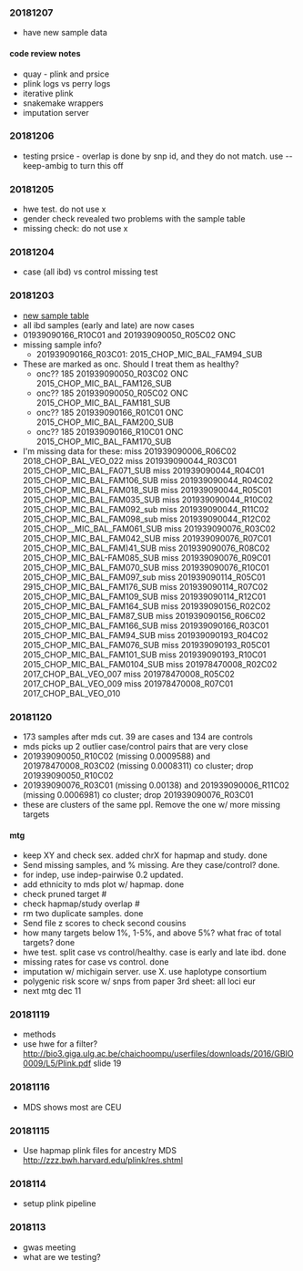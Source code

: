 ### 20181207
* have new sample data

#### code review notes
* quay - plink and prsice
* plink logs vs perry logs
* iterative plink
* snakemake wrappers
* imputation server

### 20181206
* testing prsice - overlap is done by snp id, and they do not match. use --keep-ambig to turn this off

### 20181205
* hwe test. do not use x
* gender check revealed two problems with the sample table
* missing check: do not use x

### 20181204
* case (all ibd) vs control missing test

### 20181203
* [new sample table](https://mail.google.com/mail/u/0/#inbox/FMfcgxvzLrJTTbPBRKbqKrlxdgCqjQKh)
* all ibd samples (early and late) are now cases
* 01939090166_R10C01 and 201939090050_R05C02 ONC
* missing sample info? 
    * 201939090166_R03C01: 2015_CHOP_MIC_BAL_FAM94_SUB
* These are marked as onc. Should I treat them as healthy?
    * onc?? 185 201939090050_R03C02 ONC 2015_CHOP_MIC_BAL_FAM126_SUB
    * onc?? 185 201939090050_R05C02 ONC 2015_CHOP_MIC_BAL_FAM181_SUB
    * onc?? 185 201939090166_R01C01 ONC 2015_CHOP_MIC_BAL_FAM200_SUB
    * onc?? 185 201939090166_R10C01 ONC 2015_CHOP_MIC_BAL_FAM170_SUB
* I'm missing data for these:
miss 201939090006_R06C02 2018_CHOP_BAL_VEO_022
miss 201939090044_R03C01 2015_CHOP_MIC_BAL_FA071_SUB
miss 201939090044_R04C01 2015_CHOP_MIC_BAL_FAM106_SUB
miss 201939090044_R04C02 2015_CHOP_MIC_BAL_FAM018_SUB
miss 201939090044_R05C01 2015_CHOP_MIC_BAL_FAM035_SUB
miss 201939090044_R10C02 2015_CHOP_MIC_BAL_FAM092_sub
miss 201939090044_R11C02 2015_CHOP_MIC_BAL_FAM098_sub
miss 201939090044_R12C02 2015_CHOP__MIC_BAL_FAM061_SUB
miss 201939090076_R03C02 2015_CHOP_MIC_BAL_FAM042_SUB
miss 201939090076_R07C01 2015_CHOP_MIC_BAL_FAM)41_SUB
miss 201939090076_R08C02 2015_CHOP_MIC_BAL-FAM085_SUB
miss 201939090076_R09C01 2015_CHOP_MIC_BAL_FAM070_SUB
miss 201939090076_R10C01 2015_CHOP_MIC_BAL_FAM097_sub
miss 201939090114_R05C01 2915_CHOP_MIC_BAL_FAM176_SUB
miss 201939090114_R07C02 2015_CHOP_MIC_BAL_FAM109_SUB
miss 201939090114_R12C01 2015_CHOP_MIC_BAL_FAM164_SUB
miss 201939090156_R02C02 2015_CHOP_MIC_BAL_FAM87_SUB
miss 201939090156_R06C02 2015_CHOP_MIC_BAL_FAM166_SUB
miss 201939090166_R03C01 2015_CHOP_MIC_BAL_FAM94_SUB
miss 201939090193_R04C02 2015_CHOP_MIC_BAL_FAM076_SUB
miss 201939090193_R05C01 2015_CHOP_MIC_BAL_FAM101_SUB
miss 201939090193_R10C01 2015_CHOP_MIC_BAL_FAM0104_SUB
miss 201978470008_R02C02 2017_CHOP_BAL_VEO_007
miss 201978470008_R05C02 2017_CHOP_BAL_VEO_009
miss 201978470008_R07C01 2017_CHOP_BAL_VEO_010

### 20181120
* 173 samples after mds cut. 39 are cases and 134 are controls
* mds picks up 2 outlier case/control pairs that are very close
* 201939090050_R10C02 (missing 0.0009588) and 201978470008_R03C02 (missing 0.0008311) co cluster; drop 201939090050_R10C02
* 201939090076_R03C01 (missing 0.00138) and 201939090006_R11C02 (missing 0.0006981) co cluster; drop 201939090076_R03C01
* these are clusters of the same ppl. Remove the one w/ more missing targets

#### mtg
* keep XY and check sex. added chrX for hapmap and study. done
* Send missing samples, and % missing. Are they case/control? done.
* for indep, use indep-pairwise 0.2 updated.
* add ethnicity to mds plot w/ hapmap. done
* check pruned target #
* check hapmap/study overlap #
* rm two duplicate samples. done
* Send file z scores to check second cousins
* how many targets below 1%, 1-5%, and above 5%? what frac of total targets? done
* hwe test. split case vs control/healthy. case is early and late ibd. done
* missing rates for case vs control. done
* imputation w/ michigain server. use X. use haplotype consortium
* polygenic risk score w/ snps from paper 3rd sheet: all loci eur
* next mtg dec 11

### 20181119
* methods
* use hwe for a filter? http://bio3.giga.ulg.ac.be/chaichoompu/userfiles/downloads/2016/GBIO0009/L5/Plink.pdf slide 19

### 20181116
* MDS shows most are CEU

### 20181115
* Use hapmap plink files for ancestry MDS http://zzz.bwh.harvard.edu/plink/res.shtml

### 2018114
* setup plink pipeline

### 2018113
* gwas meeting
* what are we testing?
